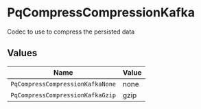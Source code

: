 # PqCompressCompressionKafka

Codec to use to compress the persisted data


## Values

| Name                             | Value                            |
| -------------------------------- | -------------------------------- |
| `PqCompressCompressionKafkaNone` | none                             |
| `PqCompressCompressionKafkaGzip` | gzip                             |